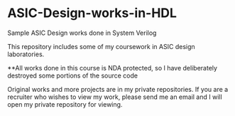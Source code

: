 # ASIC-Design-works-in-HDL
Sample ASIC Design works done in System Verilog

This repository includes some of my coursework in ASIC design laboratories. 

**All works done in this course is NDA protected, so I have deliberately destroyed some portions of the source code

Original works and more projects are in my private repositories. 
If you are a recruiter who wishes to view my work, please send me an email and I will open my private repository for viewing. 

